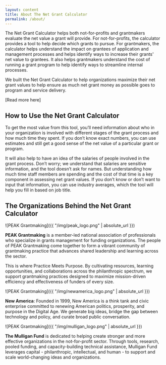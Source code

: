 ```yaml
---
layout: content
title: About The Net Grant Calculator
permalink: /about/
---
```

The Net Grant Calculator helps both not-for-profits and grantmakers evaluate the net value a grant will provide. For not-for-profits, the calculator provides a tool to help decide which grants to pursue. For grantmakers, the calculator helps understand the impact on grantees of application and management processes and helps identify ways to increase their grants' net value to grantees. It also helps grantmakers understand the cost of running a grant program to help identify ways to streamline internal processes.

We built the Net Grant Calculator to help organizations maximize their net grant values to help ensure as much net grant money as possible goes to program and service delivery.

[Read more here]

## How to Use the Net Grant Calculator
To get the most value from this tool, you’ll need information about who in your organization is involved with different stages of the grant process and how much time they spent. If you don’t know exact numbers, you can use estimates and still get a good sense of the net value of a particular grant or program.

It will also help to have an idea of the salaries of people involved in the grant process. Don’t worry; we understand that salaries are sensitive information, and the tool doesn’t ask for names. But understanding how much time staff members are spending and the cost of that time is a key component in assessing net grant values. If you don’t know or don’t want to input that information, you can use industry averages, which the tool will help you fill in based on job title.

## The Organizations Behind the Net Grant Calculator

![PEAK Grantmaking]({{ "/img/peak_logo.png" | absolute_url }})

**PEAK Grantmaking** is a member-led national association of professionals who specialize in grants management for funding organizations. The people of PEAK Grantmaking come together to form a vibrant community of grantmaking practice that advances shared leadership and learning across the sector.

This is where Practice Meets Purpose. By cultivating resources, learning opportunities, and collaborations across the philanthropic spectrum, we support grantmaking practices designed to maximize mission-driven efficiency and effectiveness of funders of every size.

![PEAK Grantmaking]({{ "/img/newamerica_logo.png" | absolute_url }})

**New America**: Founded in 1999, New America is a think tank and civic enterprise committed to renewing American politics, prosperity, and purpose in the Digital Age. We generate big ideas, bridge the gap between technology and policy, and curate broad public conversation.

![PEAK Grantmaking]({{ "/img/mulligan_logo.png" | absolute_url }})

**The Mulligan Fund** is dedicated to helping create stronger and more effective organizations in the not-for-profit sector. Through tools, research, pooled funding, and capacity-building technical assistance, Mulligan Fund leverages capital - philanthropic, intellectual, and human - to support and scale world-changing ideas and organizations.